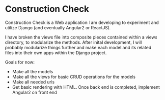 Construction Check
==================

Construction Check is a Web application I am developing to experiment and utilize Django (and eventually Angular2 or ReactJS).

I have broken the views file into composite pieces contained within a views directory, to modularize the methods. After inital development, I will probably modularize things further and make each model and its related files into their own apps within the Django project.

Goals for now:
* Make all the models
* Make all the views for basic CRUD operations for the models
* Make all needed urls
* Get basic rendering with HTML. Once back end is completed, implement Angular2 on front end
